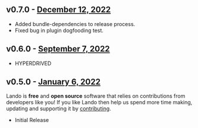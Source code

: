 ## v0.7.0 - [December 12, 2022](https://github.com/lando/redis/releases/tag/v0.7.0)
  * Added bundle-dependencies to release process.
  * Fixed bug in plugin dogfooding test.

## v0.6.0 - [September 7, 2022](https://github.com/lando/redis/releases/tag/v0.6.0)

* HYPERDRIVED

## v0.5.0 - [January 6, 2022](https://github.com/lando/redis/releases/tag/v0.5.0)

Lando is **free** and **open source** software that relies on contributions from developers like you! If you like Lando then help us spend more time making, updating and supporting it by [contributing](https://github.com/sponsors/lando).

* Initial Release
